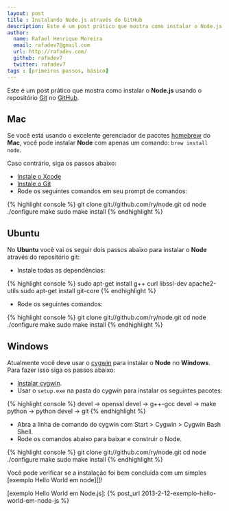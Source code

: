 ```yaml
---
layout: post
title : Instalando Node.js através do GitHub
description: Este é um post prático que mostra como instalar o Node.js via repositório GitHub.
author:
  name: Rafael Henrique Moreira
  email: rafadev7@gmail.com
  url: http://rafadev.com/
  github: rafadev7
  twitter: rafadev7
tags : [primeiros passos, básico]
---
```

Este é um post prático que mostra como instalar o **Node.js** usando o repositório [Git][] no [GitHub][].

## Mac

Se você está usando o excelente gerenciador de pacotes [homebrew][] do **Mac**, você pode instalar **Node** com apenas um comando: <code>brew install node</code>.

Caso contrário, siga os passos abaixo:
- [Instale o Xcode][]
- [Instale o Git][]
- Rode os seguintes comandos em seu prompt de comandos:

{% highlight console %}
git clone git://github.com/ry/node.git
cd node
./configure
make
sudo make install
{% endhighlight %}

## Ubuntu

No **Ubuntu** você vai os seguir dois passos abaixo para instalar o **Node** através do repositório git:

- Instale todas as dependências:

{% highlight console %}
sudo apt-get install g++ curl libssl-dev apache2-utils
sudo apt-get install git-core
{% endhighlight %}

- Rode os seguintes  comandos:

{% highlight console %}
git clone git://github.com/ry/node.git
cd node
./configure
make
sudo make install
{% endhighlight %}

## Windows

Atualmente você deve usar o [cygwin][] para instalar o **Node** no **Windows**. Para fazer isso siga os passos abaixo:

- [Instalar cygwin][].
- Usar o <code>setup.exe</code> na pasta do cygwin para instalar os seguintes pacotes:

{% highlight console %}
devel → openssl
devel → g++-gcc
devel → make
python → python
devel → git
{% endhighlight %}

- Abra a linha de comando do cygwin com Start > Cygwin > Cygwin Bash Shell.
- Rode os comandos abaixo para baixar e construir o Node.

{% highlight console %}
git clone git://github.com/ry/node.git
cd node
./configure
make
sudo make install
{% endhighlight %}

Você pode verificar se a instalação foi bem concluída com um simples [exemplo Hello World em node][]!

[Git]: http://git-scm.com/
[GitHub]: https://github.com/
[homebrew]: https://github.com/mxcl/homebrew
[cygwin]: http://www.cygwin.com/
[Instale o Xcode]: https://developer.apple.com/xcode/
[Instale o Git]: http://help.github.com/mac-git-installation/
[Instalar cygwin]: http://www.mcclean-cooper.com/valentino/cygwin_install/
[exemplo Hello World em Node.js]: {% post_url 2013-2-12-exemplo-hello-world-em-node-js %}